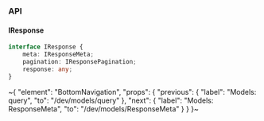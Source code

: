 

### API

#### IResponse

```ts
interface IResponse {
    meta: IResponseMeta;
    pagination: IResponsePagination;
    response: any;
}
```


~{
  "element": "BottomNavigation",
  "props": {
    "previous": {
      "label": "Models: query",
      "to": "/dev/models/query"
    },
    "next": {
      "label": "Models: ResponseMeta",
      "to": "/dev/models/ResponseMeta"
    }
  }
}~
